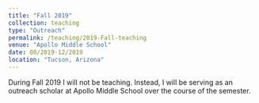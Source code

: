 ```yaml
---
title: "Fall 2019"
collection: teaching
type: "Outreach"
permalink: /teaching/2019-Fall-teaching
venue: "Apollo Middle School"
date: 08/2019-12/2019
location: "Tucson, Arizona"
---
```


During Fall 2019 I will not be teaching. Instead, I will be serving as an outreach scholar at Apollo Middle School over the course of the semester. 
